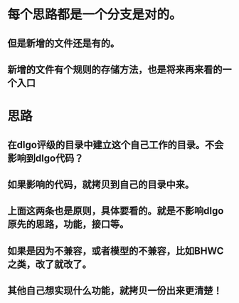 # 每个思路都是一个分支是对的。
## 但是新增的文件还是有的。
## 新增的文件有个规则的存储方法，也是将来再来看的一个入口

# 思路
## 在dlgo评级的目录中建立这个自己工作的目录。不会影响到dlgo代码？
## 如果影响的代码，就拷贝到自己的目录中来。
## 上面这两条也是原则，具体要看的。就是不影响dlgo原先的思路，功能，接口等。
## 如果是因为不兼容，或者模型的不兼容，比如BHWC之类，改了就改了。
## 其他自己想实现什么功能，就拷贝一份出来更清楚！